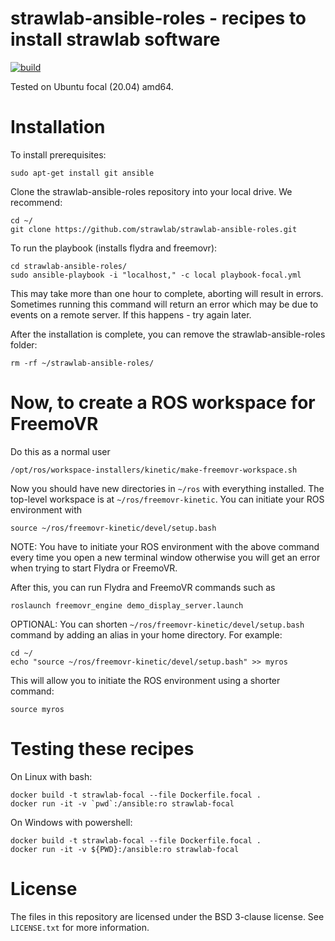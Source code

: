 # strawlab-ansible-roles - recipes to install strawlab software

[![build](https://github.com/strawlab/strawlab-ansible-roles/workflows/build/badge.svg?branch=master)](https://github.com/strawlab/strawlab-ansible-roles/actions?query=branch%3Amaster)

Tested on Ubuntu focal (20.04) amd64.

# Installation

To install prerequisites:

    sudo apt-get install git ansible

Clone the strawlab-ansible-roles repository into your local drive. We recommend:

    cd ~/
    git clone https://github.com/strawlab/strawlab-ansible-roles.git

To run the playbook (installs flydra and freemovr):

    cd strawlab-ansible-roles/
    sudo ansible-playbook -i "localhost," -c local playbook-focal.yml

This may take more than one hour to complete, aborting will result in errors.
Sometimes running this command will return an error which may be due to events
on a remote server. If this happens - try again later.

After the installation is complete, you can remove the strawlab-ansible-roles folder:

    rm -rf ~/strawlab-ansible-roles/

# Now, to create a ROS workspace for FreemoVR

Do this as a normal user

    /opt/ros/workspace-installers/kinetic/make-freemovr-workspace.sh

Now you should have new directories in `~/ros` with everything installed.
The top-level workspace is at `~/ros/freemovr-kinetic`.
You can initiate your ROS environment with

    source ~/ros/freemovr-kinetic/devel/setup.bash

NOTE: You have to initiate your ROS environment with the above command every time
you open a new terminal window otherwise you will get an error when trying
to start Flydra or FreemoVR.

After this, you can run Flydra and FreemoVR commands such as

    roslaunch freemovr_engine demo_display_server.launch

OPTIONAL: You can shorten `~/ros/freemovr-kinetic/devel/setup.bash` command
by adding an alias in your home directory. For example:

    cd ~/
    echo "source ~/ros/freemovr-kinetic/devel/setup.bash" >> myros

This will allow you to initiate the ROS environment using a shorter command:

    source myros

# Testing these recipes

On Linux with bash:

```
docker build -t strawlab-focal --file Dockerfile.focal .
docker run -it -v `pwd`:/ansible:ro strawlab-focal
```

On Windows with powershell:

```
docker build -t strawlab-focal --file Dockerfile.focal .
docker run -it -v ${PWD}:/ansible:ro strawlab-focal
```

# License

The files in this repository are licensed under the BSD 3-clause license. See
`LICENSE.txt` for more information.
